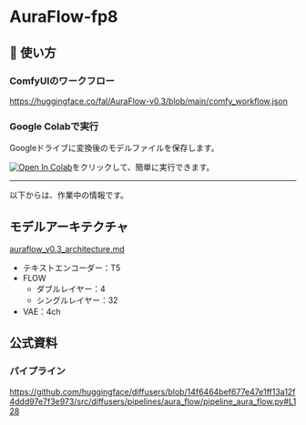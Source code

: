 # AuraFlow-fp8
## 🚀 使い方
### ComfyUIのワークフロー
https://huggingface.co/fal/AuraFlow-v0.3/blob/main/comfy_workflow.json

### Google Colabで実行  
Googleドライブに変換後のモデルファイルを保存します。  

<a href="https://colab.research.google.com/github/haruharu-1105/AuraFlow-fp8/blob/main/to_fp8_e4m3.ipynb" target="_parent"><img src="https://colab.research.google.com/assets/colab-badge.svg" alt="Open In Colab"/></a>をクリックして、簡単に実行できます。  

--- 
以下からは、作業中の情報です。  
## モデルアーキテクチャ  
[auraflow_v0.3_architecture.md](https://github.com/haruharu-1105/AuraFlow-fp8/blob/main/auraflow_v0.3_architecture.md)  
- テキストエンコーダー：T5  
- FLOW
  - ダブルレイヤー：4  
  - シングルレイヤー：32  
- VAE：4ch  

## 公式資料
### パイプライン
https://github.com/huggingface/diffusers/blob/14f6464bef677e47e1ff13a12f4ddd97e7f3e973/src/diffusers/pipelines/aura_flow/pipeline_aura_flow.py#L128
